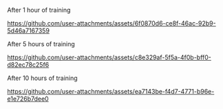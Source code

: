 After 1 hour of training

https://github.com/user-attachments/assets/6f0870d6-ce8f-46ac-92b9-5d46a7167359


After 5 hours of training

https://github.com/user-attachments/assets/c8e329af-5f5a-4f0b-bff0-d82ec78c25f6


After 10 hours of training

https://github.com/user-attachments/assets/ea7143be-f4d7-4771-b96e-e1e726b7dee0

